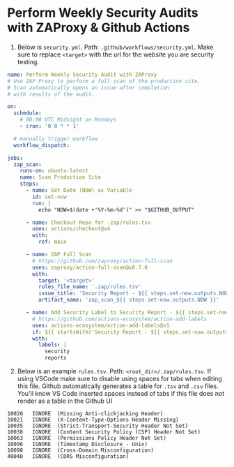 # Perform Weekly Security Audits with ZAProxy & Github Actions

1. Below is `security.yml`. Path: `.github/workflows/security.yml`. Make sure to replace `<target>` with the url for the website you are security testing.

```.yml
name: Perform Weekly Security Audit with ZAProxy
# Use ZAP Proxy to perform a full scan of the production site.
# Scan automatically opens an issue after completion
# with results of the audit.

on:
  schedule:
    # 00:00 UTC Midnight on Mondays
    - cron: '0 0 * * 1'

  # manually trigger workflow
  workflow_dispatch:

jobs:
  zap_scan:
    runs-on: ubuntu-latest
    name: Scan Production Site
    steps:
      - name: Set Date (NOW) as Variable
        id: set-now
        run: |
          echo "NOW=$(date +'%Y-%m-%d')" >> "$GITHUB_OUTPUT"

      - name: Checkout Repo for .zap/rules.tsv
        uses: actions/checkout@v4
        with:
          ref: main

      - name: ZAP Full Scan
        # https://github.com/zaproxy/action-full-scan
        uses: zaproxy/action-full-scan@v0.7.0
        with:
          target: '<target>'
          rules_file_name: '.zap/rules.tsv'
          issue_title: 'Security Report - ${{ steps.set-now.outputs.NOW }}'
          artifact_name: 'zap_scan_${{ steps.set-now.outputs.NOW }}'

      - name: Add Security Label to Security Report - ${{ steps.set-now.outputs.NOW }}
        # https://github.com/actions-ecosystem/action-add-labels
        uses: actions-ecosystem/action-add-labels@v1
        if: ${{ startsWith('Security Report - ${{ steps.set-now.outputs.NOW }}', '/add-labels')}}
        with:
          labels: |
            security
            reports
```

2. Below is an example `rules.tsv`. Path: `<root_dir>/.zap/rules.tsv`. If using VSCode make sure to disable using spaces for tabs when editing this file. Github automatically generates a table for `.tsv` and `.csv` files. You'll know VS Code inserted spaces instead of tabs if this file does not render as a table in the Github UI

```.tsv
10020	IGNORE	(Missing Anti-clickjacking Header)
10021	IGNORE	(X-Content-Type-Options Header Missing)
10035	IGNORE	(Strict-Transport-Security Header Not Set)
10038	IGNORE	(Content Security Policy (CSP) Header Not Set)
10063	IGNORE	(Permissions Policy Header Not Set)
10096	IGNORE	(Timestamp Disclosure - Unix)
10098	IGNORE	(Cross-Domain Misconfiguration)
40040	IGNORE	(CORS Misconfiguration)
```